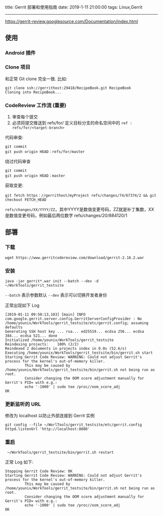 title: Gerrit 部署和使用指南
date: 2019-1-11 21:00:00
tags: Linux,Gerrit

---
https://gerrit-review.googlesource.com/Documentation/index.html
## 使用
### Android 插件
### Clone 项目
和正常 Git clone 完全一致. 比如:
```
git clone ssh://gerrithost:29418/RecipeBook.git RecipeBook
Cloning into RecipeBook...
```
### CodeReview 工作流 (重要)
1. 审查每个提交
2. 必须将提交推送到 refs/for/ 定义目标分支的命名空间中的
`ref : refs/for/<target-branch>` 

代码审查:
```
git commit
git push origin HEAD：refs/for/master
```
绕过代码审查
```
git commit
git push origin HEAD：master
```
获取变更:
```
git fetch https：//gerrithost/myProject refs/changes/74/67374/2 && git checkout FETCH_HEAD
```
`refs/changes/XX/YYYY/ZZ`，其中YYYY是数值变更号码，ZZ就是补丁集数，XX是数值变更号码，例如最后两位数字 refs/changes/20/884120/1




## 部署

### 下载
```
wget https://www.gerritcodereview.com/download/gerrit-2.16.2.war
```
### 安装

```
java -jar gerrit*.war init --batch --dev -d ~/WorkTools/gerrit_testsite
```
`--batch` 表示参数默认
`--dev` 表示可以切换开发者身份

正常出现如下 Log
```
[2019-01-11 09:50:13,103] [main] INFO  com.google.gerrit.server.config.GerritServerConfigProvider : No /home/younix/WorkTools/gerrit_testsite/etc/gerrit.config; assuming defaults
Generating SSH host key ... rsa... ed25519... ecdsa 256... ecdsa 384... ecdsa 521... done
Initialized /home/younix/WorkTools/gerrit_testsite
Reindexing projects:    100% (2/2)
Reindexed 2 documents in projects index in 0.0s (52.6/s)
Executing /home/younix/WorkTools/gerrit_testsite/bin/gerrit.sh start
Starting Gerrit Code Review: WARNING: Could not adjust Gerrit's process for the kernel's out-of-memory killer.
         This may be caused by /home/younix/WorkTools/gerrit_testsite/bin/gerrit.sh not being run as root.
         Consider changing the OOM score adjustment manually for Gerrit's PID= with e.g.:
         echo '-1000' | sudo tee /proc//oom_score_adj
OK
```
### 更新监听的 URL
修改为 localhost 以防止外部连接到 Gerrit 实例
```
git config --file ~/WorlTools/gerrit_testsite/etc/gerrit.config httpd.listenUrl 'http://localhost:8080'
```
### 重启
```
 ~/WorkTools/gerrit_testsite/bin/gerrit.sh restart
```
正常 Log 如下:
```
Stopping Gerrit Code Review: OK
Starting Gerrit Code Review: WARNING: Could not adjust Gerrit's process for the kernel's out-of-memory killer.
         This may be caused by /home/younix/WorkTools/gerrit_testsite/bin/gerrit.sh not being run as root.
         Consider changing the OOM score adjustment manually for Gerrit's PID= with e.g.:
         echo '-1000' | sudo tee /proc//oom_score_adj
OK
```
